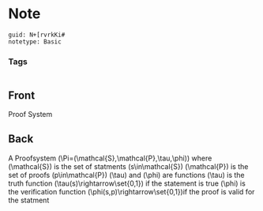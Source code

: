 # Note
```
guid: N+[rvrkKi#
notetype: Basic
```

### Tags
```
```

## Front
Proof System

## Back
A Proofsystem \(\Pi=(\mathcal{S},\mathcal{P},\tau,\phi)\) where
\(\mathcal{S}\) is the set of statments \(s\in\mathcal{S}\)
\(\mathcal{P}\) is the set of proofs \(p\in\mathcal{P}\)
\(\tau\) and \(\phi\) are functions
\(\tau\) is the truth function \(\tau(s)\rightarrow\set{0,1}\) if the statement is true
\(\phi\) is the verification function \(\phi(s,p)\rightarrow\set{0,1}\)if the proof is valid for the statment
